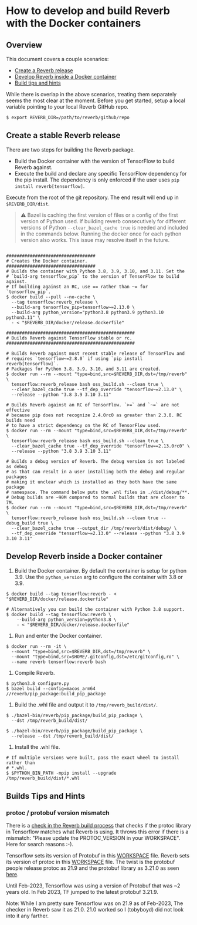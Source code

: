 # How to develop and build Reverb with the Docker containers

## Overview

This document covers a couple scenarios:

- <a href='#Release'>Create a Reverb release</a>
- <a href='#Develop'>Develop Reverb inside a Docker container</a>
- <a href='#builds-tips-and-hints'>Build tips and hints</a>

While there is overlap in the above scenarios, treating them separately seems
the most clear at the moment. Before you get started, setup a local variable
pointing to your local Reverb GitHub repo.

```shell
$ export REVERB_DIR=/path/to/reverb/github/repo
```

<a id='Release'></a>

## Create a stable Reverb release

There are two steps for building the Reverb package.

- Build the Docker container with the version of TensorFlow to build Reverb
  against.
- Execute the build and declare any specific TensorFlow dependency for the
  pip install. The dependency is only enforced if the user uses
  `pip install reverb[tensorflow]`.

Execute from the root of the git repository. The end result will end up in
`$REVERB_DIR/dist`.

> :warning: Bazel is caching the first version of files or a config of the first
> version of Python used. If building reverb consecutively for different
> versions of Python `--clear_bazel_cache true` is needed and included in
> the commands below. Running the docker once for each python version also
> works. This issue may resolve itself in the future.

```shell

##################################
# Creates the Docker container.
##################################
# Builds the container with Python 3.8, 3.9, 3.10, and 3.11. Set the
# `build-arg tensorflow_pip` to the version of TensorFlow to build against.
# If building against an RC, use == rather than ~= for `tensorflow_pip`.
$ docker build --pull --no-cache \
  --tag tensorflow:reverb_release \
  --build-arg tensorflow_pip=tensorflow~=2.13.0 \
  --build-arg python_version="python3.8 python3.9 python3.10 python3.11" \
  - < "$REVERB_DIR/docker/release.dockerfile"

#################################################
# Builds Reverb against TensorFlow stable or rc.
#################################################

# Builds Reverb against most recent stable release of TensorFlow and
# requires `tensorflow~=2.8.0` if using `pip install reverb[tensorflow]`.
# Packages for Python 3.8, 3.9, 3.10, and 3.11 are created.
$ docker run --rm --mount "type=bind,src=$REVERB_DIR,dst=/tmp/reverb" \
  tensorflow:reverb_release bash oss_build.sh --clean true \
  --clear_bazel_cache true --tf_dep_override "tensorflow~=2.13.0" \
  --release --python "3.8 3.9 3.10 3.11"

# Builds Reverb against an RC of TensorFlow. `>=` and `~=` are not effective
# because pip does not recognize 2.4.0rc0 as greater than 2.3.0. RC builds need
# to have a strict dependency on the RC of TensorFlow used.
$ docker run --rm --mount "type=bind,src=$REVERB_DIR,dst=/tmp/reverb" \
  tensorflow:reverb_release bash oss_build.sh --clean true \
  --clear_bazel_cache true --tf_dep_override "tensorflow==2.13.0rc0" \
  --release --python "3.8 3.9 3.10 3.11"

# Builds a debug version of Reverb. The debug version is not labeled as debug
# as that can result in a user installing both the debug and regular packages
# making it unclear which is installed as they both have the same package
# namespace. The command below puts the .whl files in ./dist/debug/**.
# Debug builds are ~90M compared to normal builds that are closer to 7M.
$ docker run --rm --mount "type=bind,src=$REVERB_DIR,dst=/tmp/reverb" \
  tensorflow:reverb_release bash oss_build.sh --clean true --debug_build true \
  --clear_bazel_cache true --output_dir /tmp/reverb/dist/debug/ \
  --tf_dep_override "tensorflow~=2.13.0" --release --python "3.8 3.9 3.10 3.11"

```

<a id='Develop'></a>

## Develop Reverb inside a Docker container

1. Build the Docker container. By default the container is setup for python 3.9.
   Use the `python_version` arg to configure the container with 3.8 or 3.9.

```shell
$ docker build --tag tensorflow:reverb - < "$REVERB_DIR/docker/release.dockerfile"

# Alternatively you can build the container with Python 3.8 support.
$ docker build --tag tensorflow:reverb \
    --build-arg python_version=python3.8 \
    - < "$REVERB_DIR/docker/release.dockerfile"
```

1. Run and enter the Docker container.

```shell
$ docker run --rm -it \
  --mount "type=bind,src=$REVERB_DIR,dst=/tmp/reverb" \
  --mount "type=bind,src=$HOME/.gitconfig,dst=/etc/gitconfig,ro" \
  --name reverb tensorflow:reverb bash
```

1. Compile Reverb.

```shell
$ python3.8 configure.py
$ bazel build --config=macos_arm64 //reverb/pip_package:build_pip_package
```

1. Build the .whl file and output it to `/tmp/reverb_build/dist/`.

```shell
$ ./bazel-bin/reverb/pip_package/build_pip_package \
  --dst /tmp/reverb_build/dist/

$ ./bazel-bin/reverb/pip_package/build_pip_package \
  --release --dst /tmp/reverb_build/dist/
```

1. Install the .whl file.

```shell
# If multiple versions were built, pass the exact wheel to install rather than
# *.whl.
$ $PYTHON_BIN_PATH -mpip install --upgrade /tmp/reverb_build/dist/*.whl
```

<a id='#builds-tips-and-hints'></a>

## Builds Tips and Hints

### protoc / protobuf version mismatch

There is a
[check in the Reverb build process](https://github.com/deepmind/reverb/blob/master/third_party/protobuf.BUILD)
that checks if the protoc library in Tensorflow matches what Reverb is using. It
throws this error if there is a mismatch: "Please update the PROTOC_VERSION in
your WORKSPACE". Here for search reasons :-).

Tensorflow sets its version of Protobuf in this
[WORKSPACE](https://github.com/tensorflow/tensorflow/blob/master/tensorflow/workspace2.bzl)
file. Reverb sets its version of protoc in this
[WORKSPACE](https://github.com/deepmind/reverb/blob/master/WORKSPACE) file. The
twist is the protobuf people release protoc as 21.9 and the protobuf library as
3.21.0 as seen
[here](https://github.com/protocolbuffers/protobuf/releases/tag/v21.12).

Until Feb-2023, Tensorflow was using a version of Protobuf that was ~2 years
old. In Feb 2023, TF jumped to the latest protobuf 3.21.9.

Note: While I am pretty sure Tensorflow was on 21.9 as of Feb-2023, The checker
in Reverb saw it as 21.0. 21.0 worked so I (tobyboyd) did not look into it any
farther.
